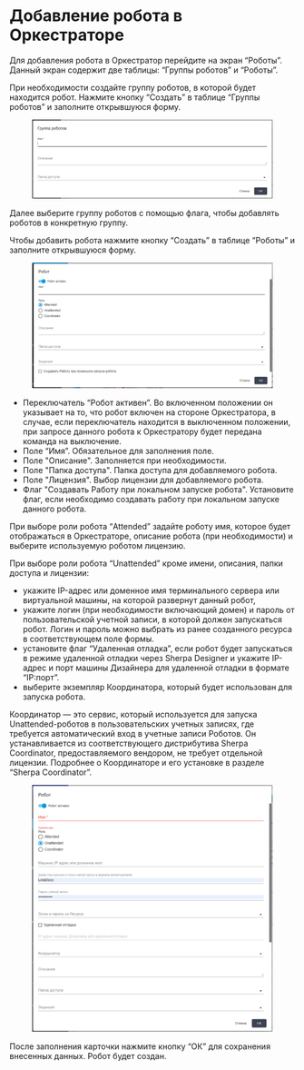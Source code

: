 # Добавление робота в Оркестраторе

Для добавления робота в Оркестратор перейдите на экран “Роботы”. Данный экран содержит две таблицы: “Группы роботов” и “Роботы”.&#x20;

При необходимости создайте группу роботов, в которой будет находится робот. Нажмите кнопку “Создать” в таблице “Группы роботов” и заполните открывшуюся форму.

<figure><img src="../../../.gitbook/assets/image (47).png" alt=""><figcaption></figcaption></figure>

Далее выберите группу роботов с помощью флага, чтобы добавлять роботов в конкретную группу.

Чтобы добавить робота нажмите кнопку “Создать” в таблице “Роботы” и заполните открывшуюся форму.

<figure><img src="../../../.gitbook/assets/image (48).png" alt=""><figcaption></figcaption></figure>

* Переключатель “Робот активен”. Во включенном положении он указывает на то, что робот включен на стороне Оркестратора, в случае, если переключатель находится в выключенном положении, при запросе данного робота к Оркестратору будет передана команда на выключение.
* Поле “Имя”. Обязательное  для заполнения поле.&#x20;
* Поле "Описание". Заполняется при необходимости.
* Поле "Папка доступа". Папка доступа для добавляемого робота.
* Поле "Лицензия". Выбор лицензии для добавляемого робота.
* Флаг "Создавать Работу при локальном запуске робота". Установите флаг, если необходимо создавать работу при локальном запуске данного робота.

При выборе роли робота “Attended” задайте роботу имя, которое будет отображаться в Оркестраторе, описание робота (при необходимости) и выберите используемую роботом лицензию.&#x20;

При выборе роли робота “Unattended” кроме имени, описания, папки доступа и лицензии:

* укажите IP-адрес или доменное имя терминального сервера или виртуальной машины, на которой развернут данный робот,&#x20;
* укажите логин (при необходимости включающий домен) и пароль от пользовательской учетной записи, в которой должен запускаться робот. Логин и пароль можно выбрать из ранее созданного ресурса в соответствующем поле формы.
* установите флаг “Удаленная отладка”, если робот будет запускаться в режиме удаленной отладки через Sherpa Designer и укажите  IP-адрес и порт машины Дизайнера для удаленной отладки в формате “IP:порт”.
* выберите экземпляр Координатора, который будет использован для запуска робота.

Координатор — это сервис, который используется для запуска Unattended-роботов в пользовательских учетных записях, где требуется автоматический вход в учетные записи Роботов. Он устанавливается из соответствующего дистрибутива Sherpa Coordinator, предоставляемого вендором, не требует отдельной лицензии. Подробнее о Координаторе и его установке в разделе “Sherpa Coordinator”.

<figure><img src="../../../.gitbook/assets/СоздРоботUnAtt.png" alt=""><figcaption></figcaption></figure>

После заполнения карточки нажмите кнопку “ОК” для сохранения внесенных данных. Робот будет создан.
